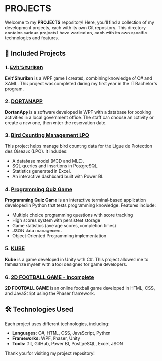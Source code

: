# **PROJECTS**
Welcome to my **PROJECTS** repository! Here, you'll find a collection of my development projects, each with its own Git repository. This directory contains various projects I have worked on, each with its own specific technologies and features.

## 📁 **Included Projects**

### 1. [Evit'Shuriken](https://github.com/melih0132/PROJETS/tree/main/EVIT_SHURIKEN)  
**Evit'Shuriken** is a WPF game I created, combining knowledge of C# and XAML. This project was completed during my first year in the IT Bachelor's program.

### 2. [DORTANAPP](https://github.com/melih0132/PROJETS/tree/main/DORTANAPP)  
**DortanApp** is a software developed in WPF with a database for booking activities in a local government office. The staff can choose an activity or create a new one, then enter the reservation date.

### 3. [Bird Counting Management LPO](https://github.com/melih0132/PROJETS/tree/main/GESTION_LPO)  
This project helps manage bird counting data for the Ligue de Protection des Oiseaux (LPO). It includes:  
- A database model (MCD and MLD).  
- SQL queries and insertions in PostgreSQL.  
- Statistics generated in Excel.  
- An interactive dashboard built with Power BI.

### 4. [Programming Quiz Game](https://github.com/melih0132/PROJETS/tree/main/QUIZ_GAME)  
**Programming Quiz Game** is an interactive terminal-based application developed in Python that tests programming knowledge. Features include:
- Multiple choice programming questions with score tracking
- High scores system with persistent storage
- Game statistics (average scores, completion times)
- JSON data management
- Object-Oriented Programming implementation

### 5. [KUBE](https://github.com/melih0132/PROJETS/tree/main/KUBE)  
**Kube** is a game developed in Unity with C#. This project allowed me to familiarize myself with a tool designed for game developers.

### 6. [2D FOOTBALL GAME - Incomplete](https://github.com/melih0132/PROJETS/tree/main/JEU_FOOT_2D)  
**2D FOOTBALL GAME** is an online football game developed in HTML, CSS, and JavaScript using the Phaser framework.

## 🛠️ **Technologies Used**
Each project uses different technologies, including:
- **Languages:** C#, HTML, CSS, JavaScript, Python  
- **Frameworks:** WPF, Phaser, Unity  
- **Tools:** Git, GitHub, Power BI, PostgreSQL, Excel, JSON  

Thank you for visiting my project repository!
